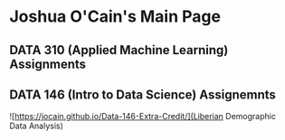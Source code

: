 # Joshua O'Cain's Main Page
## DATA 310 (Applied Machine Learning) Assignments

## DATA 146 (Intro to Data Science) Assignemnts
![https://jocain.github.io/Data-146-Extra-Credit/](Liberian Demographic Data Analysis)

